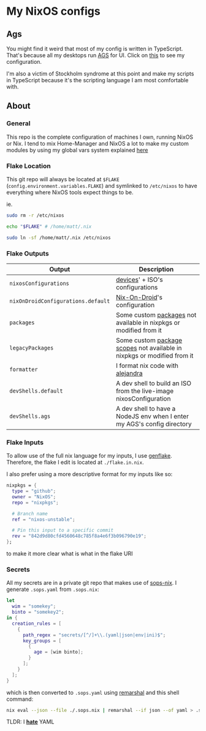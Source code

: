 # My NixOS configs

## Ags

You might find it weird that most of my config is written in TypeScript.
That's because all my desktops run
[AGS](https://github.com/Aylur/ags)
for UI. Click on
[this](https://git.nelim.org/matt1432/nixos-configs/src/branch/master/modules/ags)
to see my configuration.

I'm also a victim of Stockholm syndrome at this point and make my scripts
in TypeScript because it's the scripting language I am most comfortable with.

## About

### General

This repo is the complete configuration of machines I own,
running NixOS or Nix. I tend to mix Home-Manager and NixOS
a lot to make my custom modules by using my global vars system
explained
[here](https://git.nelim.org/matt1432/nixos-configs/src/branch/master/devices)

### Flake Location

This git repo will always be located at `$FLAKE` (`config.environment.variables.FLAKE`)
and symlinked to `/etc/nixos` to have everything where NixOS tools
expect things to be.

ie.

```bash
sudo rm -r /etc/nixos

echo "$FLAKE" # /home/matt/.nix

sudo ln -sf /home/matt/.nix /etc/nixos
```

### Flake Outputs

| Output                             | Description |
| ---------------------------------- | ----------- |
| `nixosConfigurations`              | [devices](https://git.nelim.org/matt1432/nixos-configs/src/branch/master/devices)' + ISO's configurations |
| `nixOnDroidConfigurations.default` | [Nix-On-Droid](https://git.nelim.org/matt1432/nixos-configs/src/branch/master/devices/android)'s configuration |
| `packages`                         | Some custom [packages](https://git.nelim.org/matt1432/nixos-configs/src/branch/master/packages) not available in nixpkgs or modified from it |
| `legacyPackages`                   | Some custom [package scopes](https://git.nelim.org/matt1432/nixos-configs/src/branch/master/legacyPackages) not available in nixpkgs or modified from it |
| `formatter`                        | I format nix code with [alejandra](https://github.com/kamadorueda/alejandra) |
| `devShells.default`                | A dev shell to build an ISO from the live-image nixosConfiguration |
| `devShells.ags`                    | A dev shell to have a NodeJS env when I enter my AGS's config directory |

### Flake Inputs

To allow use of the full nix language for my inputs, I use [genflake](https://github.com/jorsn/flakegen).
Therefore, the flake I edit is located at `./flake.in.nix`.

I also prefer using a more descriptive format for my inputs like so:

```nix
nixpkgs = {
  type = "github";
  owner = "NixOS";
  repo = "nixpkgs";

  # Branch name
  ref = "nixos-unstable";

  # Pin this input to a specific commit
  rev = "842d9d80cfd4560648c785f8a4e6f3b096790e19";
};
```

to make it more clear what is what in the flake URI

### Secrets

All my secrets are in a private git repo that makes use of
[sops-nix](https://github.com/Mic92/sops-nix).
I generate `.sops.yaml` from `.sops.nix`:

```nix
let
  wim = "somekey";
  binto = "somekey2";
in {
  creation_rules = [
    {
      path_regex = "secrets/[^/]+\\.(yaml|json|env|ini)$";
      key_groups = [
        {
          age = [wim binto];
        }
      ];
    }
  ];
}
```

which is then converted to `.sops.yaml` using
[remarshal](https://github.com/remarshal-project/remarshal)
and this shell command:

```bash
nix eval --json --file ./.sops.nix | remarshal --if json --of yaml > .sops.yaml
```

TLDR: I
**[hate](https://ruudvanasseldonk.com/2023/01/11/the-yaml-document-from-hell)**
YAML
